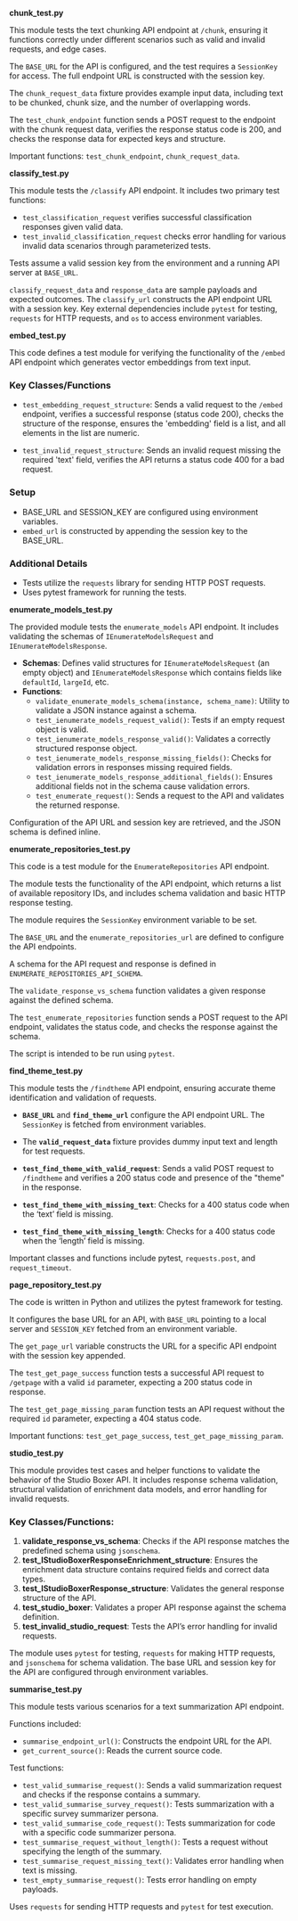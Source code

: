 **chunk_test.py**

This module tests the text chunking API endpoint at `/chunk`, ensuring it functions correctly under different scenarios such as valid and invalid requests, and edge cases.

The `BASE_URL` for the API is configured, and the test requires a `SessionKey` for access. The full endpoint URL is constructed with the session key.

The `chunk_request_data` fixture provides example input data, including text to be chunked, chunk size, and the number of overlapping words.

The `test_chunk_endpoint` function sends a POST request to the endpoint with the chunk request data, verifies the response status code is 200, and checks the response data for expected keys and structure.

Important functions: `test_chunk_endpoint`, `chunk_request_data`.

**classify_test.py**

This module tests the `/classify` API endpoint. It includes two primary test functions:
- `test_classification_request` verifies successful classification responses given valid data.
- `test_invalid_classification_request` checks error handling for various invalid data scenarios through parameterized tests.

Tests assume a valid session key from the environment and a running API server at `BASE_URL`.

`classify_request_data` and `response_data` are sample payloads and expected outcomes. The `classify_url` constructs the API endpoint URL with a session key. Key external dependencies include `pytest` for testing, `requests` for HTTP requests, and `os` to access environment variables.

**embed_test.py**

This code defines a test module for verifying the functionality of the `/embed` API endpoint which generates vector embeddings from text input. 

### Key Classes/Functions
- `test_embedding_request_structure`: Sends a valid request to the `/embed` endpoint, verifies a successful response (status code 200), checks the structure of the response, ensures the 'embedding' field is a list, and all elements in the list are numeric.
  
- `test_invalid_request_structure`: Sends an invalid request missing the required 'text' field, verifies the API returns a status code 400 for a bad request.

### Setup
- BASE_URL and SESSION_KEY are configured using environment variables.
- `embed_url` is constructed by appending the session key to the BASE_URL.

### Additional Details
- Tests utilize the `requests` library for sending HTTP POST requests.
- Uses pytest framework for running the tests.


**enumerate_models_test.py**

The provided module tests the `enumerate_models` API endpoint. It includes validating the schemas of `IEnumerateModelsRequest` and `IEnumerateModelsResponse`.

- **Schemas**: Defines valid structures for `IEnumerateModelsRequest` (an empty object) and `IEnumerateModelsResponse` which contains fields like `defaultId`, `largeId`, etc.
- **Functions**:
  - `validate_enumerate_models_schema(instance, schema_name)`: Utility to validate a JSON instance against a schema.
  - `test_ienumerate_models_request_valid()`: Tests if an empty request object is valid.
  - `test_ienumerate_models_response_valid()`: Validates a correctly structured response object.
  - `test_ienumerate_models_response_missing_fields()`: Checks for validation errors in responses missing required fields.
  - `test_ienumerate_models_response_additional_fields()`: Ensures additional fields not in the schema cause validation errors.
  - `test_enumerate_request()`: Sends a request to the API and validates the returned response.

Configuration of the API URL and session key are retrieved, and the JSON schema is defined inline. 



**enumerate_repositories_test.py**

This code is a test module for the `EnumerateRepositories` API endpoint. 

The module tests the functionality of the API endpoint, which returns a list of available repository IDs, and includes schema validation and basic HTTP response testing.

The module requires the `SessionKey` environment variable to be set. 

The `BASE_URL` and the `enumerate_repositories_url` are defined to configure the API endpoints. 

A schema for the API request and response is defined in `ENUMERATE_REPOSITORIES_API_SCHEMA`.

The `validate_response_vs_schema` function validates a given response against the defined schema. 

The `test_enumerate_repositories` function sends a POST request to the API endpoint, validates the status code, and checks the response against the schema. 

The script is intended to be run using `pytest`.

**find_theme_test.py**

This module tests the `/findtheme` API endpoint, ensuring accurate theme identification and validation of requests. 

- **`BASE_URL`** and **`find_theme_url`** configure the API endpoint URL. The `SessionKey` is fetched from environment variables.
  
- The **`valid_request_data`** fixture provides dummy input text and length for test requests.

- **`test_find_theme_with_valid_request`**: Sends a valid POST request to `/findtheme` and verifies a 200 status code and presence of the "theme" in the response.

- **`test_find_theme_with_missing_text`**: Checks for a 400 status code when the ‘text’ field is missing.

- **`test_find_theme_with_missing_length`**: Checks for a 400 status code when the ‘length’ field is missing.

Important classes and functions include pytest, `requests.post`, and `request_timeout`.

**page_repository_test.py**

The code is written in Python and utilizes the pytest framework for testing.

It configures the base URL for an API, with `BASE_URL` pointing to a local server and `SESSION_KEY` fetched from an environment variable.

The `get_page_url` variable constructs the URL for a specific API endpoint with the session key appended.

The `test_get_page_success` function tests a successful API request to `/getpage` with a valid `id` parameter, expecting a 200 status code in response.

The `test_get_page_missing_param` function tests an API request without the required `id` parameter, expecting a 404 status code.

Important functions: `test_get_page_success`, `test_get_page_missing_param`.

**studio_test.py**

This module provides test cases and helper functions to validate the behavior of the Studio Boxer API. It includes response schema validation, structural validation of enrichment data models, and error handling for invalid requests. 

### Key Classes/Functions:
1. **validate_response_vs_schema**: Checks if the API response matches the predefined schema using `jsonschema`.
2. **test_IStudioBoxerResponseEnrichment_structure**: Ensures the enrichment data structure contains required fields and correct data types.
3. **test_IStudioBoxerResponse_structure**: Validates the general response structure of the API.
4. **test_studio_boxer**: Validates a proper API response against the schema definition.
5. **test_invalid_studio_request**: Tests the API’s error handling for invalid requests.

The module uses `pytest` for testing, `requests` for making HTTP requests, and `jsonschema` for schema validation. The base URL and session key for the API are configured through environment variables.

**summarise_test.py**

This module tests various scenarios for a text summarization API endpoint.

Functions included:
- `summarise_endpoint_url()`: Constructs the endpoint URL for the API.
- `get_current_source()`: Reads the current source code.

Test functions:
- `test_valid_summarise_request()`: Sends a valid summarization request and checks if the response contains a summary.
- `test_valid_summarise_survey_request()`: Tests summarization with a specific survey summarizer persona.
- `test_valid_summarise_code_request()`: Tests summarization for code with a specific code summarizer persona.
- `test_summarise_request_without_length()`: Tests a request without specifying the length of the summary.
- `test_summarise_request_missing_text()`: Validates error handling when text is missing.
- `test_empty_summarise_request()`: Tests error handling on empty payloads.

Uses `requests` for sending HTTP requests and `pytest` for test execution.

